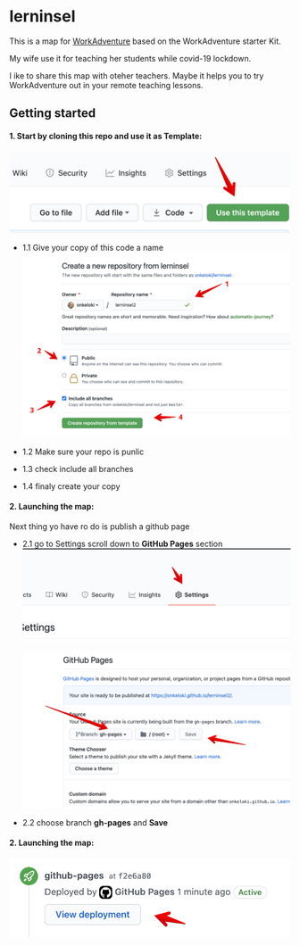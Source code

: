 # lerninsel 

This is a map for [WorkAdventure](https://workadventu.re/) based on the WorkAdventure starter Kit.

My wife use it for teaching her students while covid-19 lockdown.

I ike to share this map with oteher teachers.
Maybe it helps you to try WorkAdventure out in your remote teaching lessons.

## Getting started

#### 1. Start by cloning this repo and use it as Template:

  ![](docs/doc1.png)
- 1.1 Give your copy of this code a name
  ![](docs/doc2.png)

- 1.2 Make sure your repo is punlic
- 1.3 check include all branches
- 1.4 finaly create your copy

#### 2. Launching the map:
Next thing yo have ro do is publish a github page
- 2.1 go to Settings 
scroll down to **GitHub Pages** section
  ![](docs/doc3.png)
  
  ![](docs/doc4.png)
- 2.2 choose branch **gh-pages** and **Save**

#### 2. Launching the map:
  ![](docs/doc5.png)
